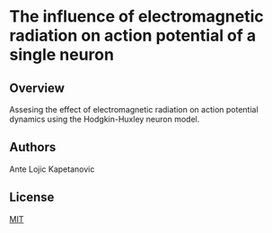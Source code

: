 # The influence of electromagnetic radiation on action potential of a single neuron

## Overview
Assesing the effect of electromagnetic radiation on action potential dynamics using the Hodgkin-Huxley neuron model.

## Authors
Ante Lojic Kapetanovic

## License
[MIT](https://github.com/antelk/hodgkin-huxley-model/blob/main/LICENSE)
